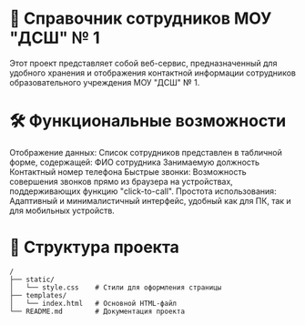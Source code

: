 # 📖 Справочник сотрудников МОУ "ДСШ" № 1
Этот проект представляет собой веб-сервис, предназначенный для удобного хранения и отображения контактной информации сотрудников образовательного учреждения МОУ "ДСШ" № 1.

# 🛠️ Функциональные возможности
Отображение данных: Список сотрудников представлен в табличной форме, содержащей:
ФИО сотрудника
Занимаемую должность
Контактный номер телефона
Быстрые звонки: Возможность совершения звонков прямо из браузера на устройствах, поддерживающих функцию "click-to-call".
Простота использования: Адаптивный и минималистичный интерфейс, удобный как для ПК, так и для мобильных устройств.

# 📂 Структура проекта


```
/
├── static/
│   └── style.css    # Стили для оформления страницы
├── templates/
│   └── index.html   # Основной HTML-файл
└── README.md        # Документация проекта
```
